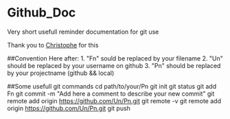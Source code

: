 # Github_Doc
Very short usefull reminder documentation for git use

Thank you to [Christophe](https://www.christopheducamp.com/2013/12/16/github-pour-nuls-partie-2/) for this 

##Convention
Here after:
    1. "Fn" sould be replaced by your filename
    2. "Un" should be replaced by your username on github
    3. "Pn" should be replaced by your projectname (github && local)

##Some usefull git commands
cd path/to/your/Pn
git init
git status
git add Fn
git commit -m "Add here a comment to describe your new commit"
git remote add origin https://github.com/Un/Pn.git
git remote -v
git remote add origin https://github.com/Un/Pn.git
git push
